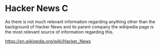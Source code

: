 # Hacker News C

As there is not much relevant information regarding anything other than the background of Hacker News and its parent company the wikipedia page is the most relevant source of information regarding this.

https://en.wikipedia.org/wiki/Hacker_News
